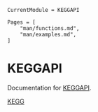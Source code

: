 ```@meta
CurrentModule = KEGGAPI
```

```@contents
Pages = [
    "man/functions.md",
    "man/examples.md",
]
```

# KEGGAPI

Documentation for [KEGGAPI](https://github.com/bwbioinfo/KEGGAPI.jl).

[KEGG](https://www.genome.jp/kegg/)


```@index
```